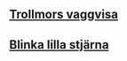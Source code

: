 ## [Trollmors vaggvisa](trollmors-vaggvisa.html)
## [Blinka lilla stjärna](blinka-lilla-stjarna.html)
